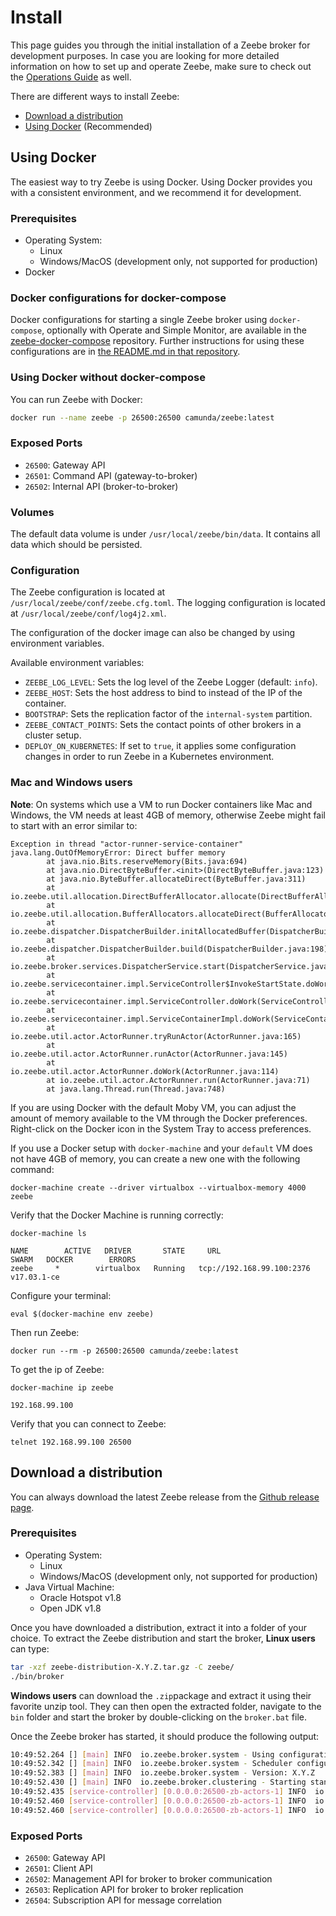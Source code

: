# Install

This page guides you through the initial installation of a Zeebe broker for development purposes. In case you are looking for more detailed information on how to set up and operate Zeebe, make sure to check out the [Operations Guide](/operations/README.html) as well.

There are different ways to install Zeebe:

* [Download a distribution](#download-a-distribution)
* [Using Docker](#using-docker) (Recommended)

## Using Docker

The easiest way to try Zeebe is using Docker. Using Docker provides you with a consistent environment, and we recommend it for development.

### Prerequisites

* Operating System:
  * Linux
  * Windows/MacOS (development only, not supported for production)
* Docker

### Docker configurations for docker-compose

Docker configurations for starting a single Zeebe broker using `docker-compose`, optionally with Operate and Simple Monitor, are available in the [zeebe-docker-compose](https://github.com/zeebe-io/zeebe-docker-compose/blob/master/README.md) repository. Further instructions for using these configurations are in [the README.md in that repository](https://github.com/zeebe-io/zeebe-docker-compose/blob/master/README.md).

### Using Docker without docker-compose

You can run Zeebe with Docker:

```bash
docker run --name zeebe -p 26500:26500 camunda/zeebe:latest
```

### Exposed Ports

- `26500`: Gateway API
- `26501`: Command API (gateway-to-broker)
- `26502`: Internal API (broker-to-broker)

### Volumes

The default data volume is under `/usr/local/zeebe/bin/data`. It contains
all data which should be persisted.

### Configuration

The Zeebe configuration is located at `/usr/local/zeebe/conf/zeebe.cfg.toml`.
The logging configuration is located at `/usr/local/zeebe/conf/log4j2.xml`.

The configuration of the docker image can also be changed by using environment
variables.

Available environment variables:

 - `ZEEBE_LOG_LEVEL`: Sets the log level of the Zeebe Logger (default: `info`).
 - `ZEEBE_HOST`: Sets the host address to bind to instead of the IP of the container.
 - `BOOTSTRAP`: Sets the replication factor of the `internal-system` partition.
 - `ZEEBE_CONTACT_POINTS`: Sets the contact points of other brokers in a cluster setup.
 - `DEPLOY_ON_KUBERNETES`: If set to `true`, it applies some configuration changes in order to run Zeebe
 in a Kubernetes environment.

### Mac and Windows users

**Note**: On systems which use a VM to run Docker containers like Mac and
Windows, the VM needs at least 4GB of memory, otherwise Zeebe might fail to start
with an error similar to:

```
Exception in thread "actor-runner-service-container" java.lang.OutOfMemoryError: Direct buffer memory
        at java.nio.Bits.reserveMemory(Bits.java:694)
        at java.nio.DirectByteBuffer.<init>(DirectByteBuffer.java:123)
        at java.nio.ByteBuffer.allocateDirect(ByteBuffer.java:311)
        at io.zeebe.util.allocation.DirectBufferAllocator.allocate(DirectBufferAllocator.java:28)
        at io.zeebe.util.allocation.BufferAllocators.allocateDirect(BufferAllocators.java:26)
        at io.zeebe.dispatcher.DispatcherBuilder.initAllocatedBuffer(DispatcherBuilder.java:266)
        at io.zeebe.dispatcher.DispatcherBuilder.build(DispatcherBuilder.java:198)
        at io.zeebe.broker.services.DispatcherService.start(DispatcherService.java:61)
        at io.zeebe.servicecontainer.impl.ServiceController$InvokeStartState.doWork(ServiceController.java:269)
        at io.zeebe.servicecontainer.impl.ServiceController.doWork(ServiceController.java:138)
        at io.zeebe.servicecontainer.impl.ServiceContainerImpl.doWork(ServiceContainerImpl.java:110)
        at io.zeebe.util.actor.ActorRunner.tryRunActor(ActorRunner.java:165)
        at io.zeebe.util.actor.ActorRunner.runActor(ActorRunner.java:145)
        at io.zeebe.util.actor.ActorRunner.doWork(ActorRunner.java:114)
        at io.zeebe.util.actor.ActorRunner.run(ActorRunner.java:71)
        at java.lang.Thread.run(Thread.java:748)
```

If you are using Docker with the default Moby VM, you can adjust the amount of memory available to the VM through the Docker preferences. Right-click on the Docker icon in the System Tray to access preferences.

If you use a Docker setup with `docker-machine` and your `default` VM does
not have 4GB of memory, you can create a new one with the following command:

```
docker-machine create --driver virtualbox --virtualbox-memory 4000 zeebe
```

Verify that the Docker Machine is running correctly:

```
docker-machine ls
```
```
NAME        ACTIVE   DRIVER       STATE     URL                         SWARM   DOCKER        ERRORS
zeebe     *        virtualbox   Running   tcp://192.168.99.100:2376           v17.03.1-ce
```

Configure your terminal:

```
eval $(docker-machine env zeebe)
```

Then run Zeebe:

```
docker run --rm -p 26500:26500 camunda/zeebe:latest
```

To get the ip of Zeebe:
```
docker-machine ip zeebe
```
```
192.168.99.100
```

Verify that you can connect to Zeebe:
```
telnet 192.168.99.100 26500
```

## Download a distribution

You can always download the latest Zeebe release from the [Github release page](https://github.com/zeebe-io/zeebe/releases).

### Prerequisites

* Operating System:
  * Linux
  * Windows/MacOS (development only, not supported for production)
* Java Virtual Machine:
  * Oracle Hotspot v1.8
  * Open JDK v1.8

Once you have downloaded a distribution, extract it into a folder of your choice. To extract the Zeebe distribution and start the broker, **Linux users** can type:

```bash
tar -xzf zeebe-distribution-X.Y.Z.tar.gz -C zeebe/
./bin/broker
```

**Windows users** can download the `.zip`package and extract it using their favorite unzip tool. They can then open the extracted folder, navigate to the `bin` folder and start the broker by double-clicking on the `broker.bat` file.

Once the Zeebe broker has started, it should produce the following output:

```bash
10:49:52.264 [] [main] INFO  io.zeebe.broker.system - Using configuration file zeebe-broker-X.Y.Z/conf/zeebe.cfg.toml
10:49:52.342 [] [main] INFO  io.zeebe.broker.system - Scheduler configuration: Threads{cpu-bound: 2, io-bound: 2}.
10:49:52.383 [] [main] INFO  io.zeebe.broker.system - Version: X.Y.Z
10:49:52.430 [] [main] INFO  io.zeebe.broker.clustering - Starting standalone broker.
10:49:52.435 [service-controller] [0.0.0.0:26500-zb-actors-1] INFO  io.zeebe.broker.transport - Bound managementApi.server to /0.0.0.0:26502
10:49:52.460 [service-controller] [0.0.0.0:26500-zb-actors-1] INFO  io.zeebe.transport - Bound clientApi.server to /0.0.0.0:26501
10:49:52.460 [service-controller] [0.0.0.0:26500-zb-actors-1] INFO  io.zeebe.transport - Bound replicationApi.server to /0.0.0.0:26503
```

### Exposed Ports

- `26500`: Gateway API
- `26501`: Client API
- `26502`: Management API for broker to broker communication
- `26503`: Replication API for broker to broker replication
- `26504`: Subscription API for message correlation
